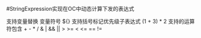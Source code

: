 #StringExpression实现在OC中动态计算下发的表达式

支持变量替换 变量符号 ${}
支持括号标记优先级子表达式 (1 + 3) * 2
支持的运算符包含 + - * / & | && || > >= < <= == !=